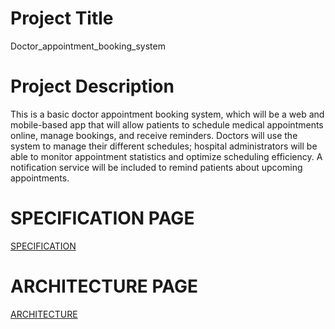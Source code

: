 # Project Title
Doctor_appointment_booking_system

# Project Description
This is a basic doctor appointment booking system, which will be a web and mobile-based app that will allow patients to schedule medical appointments online, manage bookings, and receive reminders. Doctors will use the system to manage their different schedules; hospital administrators will be able to monitor appointment statistics and optimize scheduling efficiency. A notification service will be included to remind patients about upcoming appointments.

# SPECIFICATION PAGE
[SPECIFICATION](./SPECIFICATION.MD)

# ARCHITECTURE PAGE
[ARCHITECTURE](ARCHITECTURE.md)
